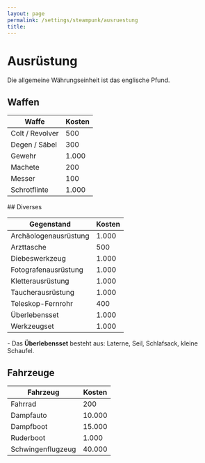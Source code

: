 ```yaml
---
layout: page
permalink: /settings/steampunk/ausruestung
title: 
---
```


# Ausrüstung

Die allgemeine Währungseinheit ist das englische Pfund.

## Waffen

<table>
<thead>
<tr><th>Waffe</th><th>Kosten</th></tr>
</thead>
<tbody>
<tr><td>Colt / Revolver</td><td>500</td></tr>
<tr><td>Degen / Säbel</td><td>300</td></tr>
<tr><td>Gewehr</td><td>1.000</td></tr>
<tr><td>Machete</td><td>200</td></tr>
<tr><td>Messer</td><td>100</td></tr>
<tr><td>Schrotflinte</td><td>1.000</td></tr>
</tbody>
</table>
## Diverses

<table>
<thead>
<tr><th>Gegenstand</th><th>Kosten</th></tr>
</thead>
<tbody>
<tr><td>Archäologenausrüstung</td><td>1.000</td></tr>
<tr><td>Arzttasche</td><td>500</td></tr>
<tr><td>Diebeswerkzeug</td><td>1.000</td></tr>
<tr><td>Fotografenausrüstung</td><td>1.000</td></tr>
<tr><td>Kletterausrüstung</td><td>1.000</td></tr>
<tr><td>Taucherausrüstung</td><td>1.000</td></tr>
<tr><td>Teleskop-Fernrohr</td><td>400</td></tr>
<tr><td>Überlebensset</td><td>1.000</td></tr>
<tr><td>Werkzeugset</td><td>1.000</td></tr>
</tbody>
</table>
- Das <strong>Überlebensset</strong> besteht aus: Laterne, Seil, Schlafsack, kleine Schaufel.

## Fahrzeuge

<table>
<thead>
<tr><th>Fahrzeug</th><th>Kosten</th></tr>
</thead>
<tbody>
<tr><td>Fahrrad</td><td>200</td></tr>
<tr><td>Dampfauto</td><td>10.000</td></tr>
<tr><td>Dampfboot</td><td>15.000</td></tr>
<tr><td>Ruderboot</td><td>1.000</td></tr>
<tr><td>Schwingenflugzeug</td><td>40.000</td></tr>
</tbody>
</table>
